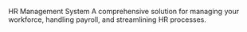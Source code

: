 HR Management System
A comprehensive solution for managing your workforce, handling payroll, and streamlining HR processes.
